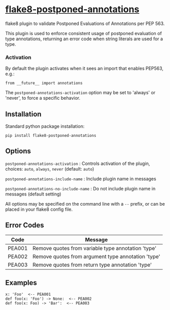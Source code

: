 # [flake8-postponed-annotations](https://github.com/plinss/flake8-postponed-annotations)

flake8 plugin to validate Postponed Evaluations of Annotations per PEP 563.

This plugin is used to enforce consistent usage of postponed evaluation of type annotations,
returning an error code when string literals are used for a type.

### Activation

By default the plugin activates when it sees an import that enables PEP563, e.g.:

    from __future__ import annotations

The `postponed-annotations-activation` option may be set to 'always' or 'never',
to force a specific behavior.


## Installation

Standard python package installation:

    pip install flake8-postponed-annotations


## Options

`postponed-annotations-activation`
: Controls activation of the plugin, 
choices: `auto`, `always`, `never` (default: `auto`)

`postponed-annotations-include-name`
: Include plugin name in messages

`postponed-annotations-no-include-name`
: Do not include plugin name in messages (default setting)

All options may be specified on the command line with a `--` prefix,
or can be placed in your flake8 config file.


## Error Codes

| Code   | Message |
|--------|---------|
| PEA001 | Remove quotes from variable type annotation 'type'
| PEA002 | Remove quotes from argument type annotation 'type'
| PEA003 | Remove quotes from return type annotation 'type'


## Examples

```
x: 'Foo'  <-- PEA001
def foo(x: 'Foo') -> None:  <-- PEA002
def foo(x: Foo) -> 'Bar':  <-- PEA003
```